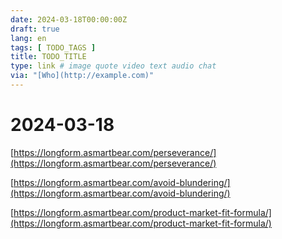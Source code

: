 ```yaml
---
date: 2024-03-18T00:00:00Z
draft: true
lang: en
tags: [ TODO_TAGS ]
title: TODO_TITLE
type: link # image quote video text audio chat
via: "[Who](http://example.com)"
---
```



# 2024-03-18
[https://longform.asmartbear.com/perseverance/](https://longform.asmartbear.com/perseverance/)

[https://longform.asmartbear.com/avoid-blundering/](https://longform.asmartbear.com/avoid-blundering/)

[https://longform.asmartbear.com/product-market-fit-formula/](https://longform.asmartbear.com/product-market-fit-formula/)

